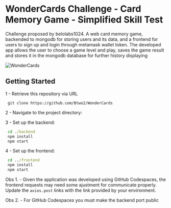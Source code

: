 # WonderCards Challenge - Card Memory Game - Simplified Skill Test

Challenge proposed by belolabs1024. A web card memory game, backended to mongodb for storing users and its data, and a frontend for users to sign up and login through metamask wallet token. The developed app allows the user to choose a game level and play, saves the game result and stores it in the mongodb database for further history displaying

![WonderCards](https://github.com/user-attachments/assets/a815e3de-74ea-4031-aec3-079e88b0d0f6)

## Getting Started

1 - Retrieve this repository via URL

 ```git
  git clone https://github.com/Btwo2/WonderCards
 ```

2 - Navigate to the project directory:

3 - Set up the backend:

 ```cmd
  cd ./backend
  npm install
  npm start
 ```

4 - Set up the frontend:

 ```cmd
  cd ../frontend
  npm install
  npm start
 ```

Obs 1. - Given the application was developed using GitHub Codespaces, the frontend requests may need some ajustment for communicate properly. Update the ``axios.post`` links with the link provided by your environment.

Obs 2. - For GitHub Codespaces you must make the backend port public


